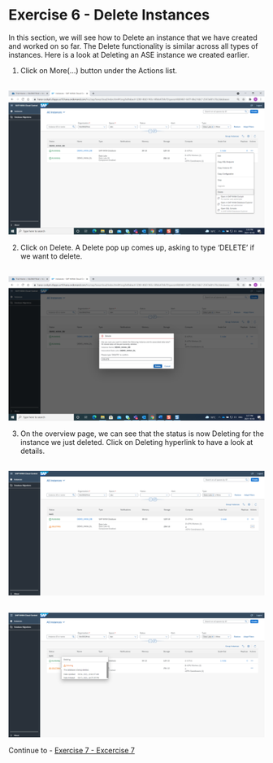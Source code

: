 # Exercise 6 - Delete Instances

In this section, we will see how to Delete an instance that we have created and worked on so far. The Delete functionality is similar across all types of instances. Here is a look at Deleting an ASE instance we created earlier.

1. Click on More(...) button under the Actions list.

<br>![](/exercises/ex_6/images_new/1.png)

2. Click on Delete. A Delete pop up comes up, asking to type ‘DELETE’ if we want to delete. 

<br>![](/exercises/ex_6/images_new/2.png)

3. On the overview page, we can see that the status is now Deleting for the instance we just deleted. Click on Deleting hyperlink to have a look at details. 

<br>![](/exercises/ex_6/images_new/3.png)

<br>![](/exercises/ex_6/images_new/4.png)

Continue to - [Exercise 7 - Excercise 7 ](../ex_7/README.md)
